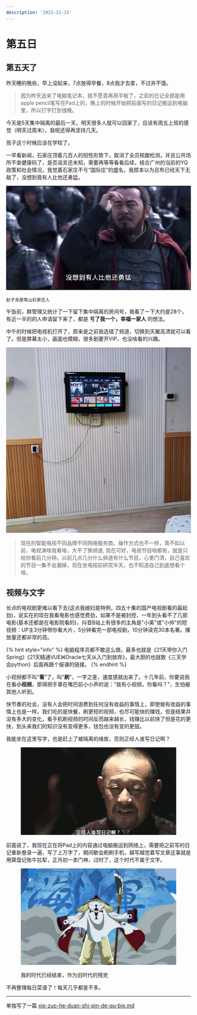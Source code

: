 ```yaml
---
description: '2022-11-15'
---
```


# 第五日

## 第五天了

昨天睡的晚些，早上没起来，7点放得早餐，8点我才去拿，不过并不饿。

> 因为昨天送来了电脑笔记本，就不愿意再用平板了，之前的日记全部是用apple pencil笔写在Pad上的，晚上的时候开始把前面写的日记搬运到电脑里，所以打字打到很晚。

今天是5天集中隔离的最后一天，明天很多人就可以回家了，应该有周五上班的感觉（明天过周末），我呢还得再坚持几天。

孩子这个时候应该在学校了。

一早看新闻，石家庄顶着几百人的阳性形势下，取消了全员核酸检测，并且公共场所不查健康码了，是否谣言还未知，需要再等等看看后续，结合广州的当前的YQ政策和社会情况，我觉着石家庄不亏“国际庄”的盛名，我原本以为吕布已经天下无敌了，没想到竟有人比他还勇猛。

![](.gitbook/assets/22111503.jpeg)

`赵子龙是常山石家庄人`

午饭前，群管理又统计了一下留下集中隔离的房间号，我看了一下大约是28个，有近一半的的人申请留下来了，都是 **亏了我一个，幸福一家人** 的想法。

中午的时候把电视机打开了，原来是之前我选错了频道，切换到天翼高清就可以看了。但是屏幕太小，画面也模糊，很多剧要开VIP，也没啥看的兴趣。

![](.gitbook/assets/22111506.jpg)

> 现在的智能电视不同品牌不同网络服务商，操作方式也不一样，真不如以前，电视演啥我看啥，大不了换频道, 现在可好，电视节目啥都有，就是只给你看前几分钟。以前几点几分什么频道有什么节目，心里门清，自己喜欢的节目一集不会漏掉，现在坐电视前研究半天，也不知道自己到底想看个啥。

## 视频与文字

长点的电视剧更难以看下去(这点我媳妇是特例，四五十集的国产电视剧看的最起劲)，说实在的现在我看电影也感觉费劲，如果不是被封控，一年到头看不了几部电影(基本还都是在电影院看的)，抖音B站上有很多的主角是"小美"或"小帅"的短视频：UP主3分钟带你看大片，5分钟看完一部电视剧，10分钟读完30本名著。播放量还都非常的高。

{% hint style="info" %}
电脑程序员都不敢这么搞，最多也就是《21天带你入门Spring》《21天精通VUE》《Oracle七天从入门到放弃》，最大胆的也就敢《三天学会python》后面再跟个报课的链接。
{% endhint %}

小视频都不叫“**看**”了，叫“**刷**”，一字之差，速度感就出来了。十几年前，你要说我在看**小视频**，那得把手罩在嘴巴前小小声的说：“我有小视频，你看吗？”，生怕被其他人听到。

快节奏的社会，没有人会把时间浪费到任何没有收益的事情上，即使做有收益的事情上也是一样，我们吃的是快餐，刷更短的视频，也尽可能快的赚钱，但是结果并没有多大的变化，看手机刷视频的时间反而越来越长，钱赚比以前快了但是花的更快，到头来我们的知识没有变得更多，钱包也没有变的更鼓。

我能坐在这里写字，也是赶上了被隔离的缘故，否则正经人谁写日记啊？

<figure><img src=".gitbook/assets/22111504.jpeg" alt=""><figcaption></figcaption></figure>

前面说了，我现在正在将Pad上的内容通过电脑搬运到网络上，需要把之前写的日记重新誊录一遍，写了上万字了，期间歇会刷刷手机，越写越觉着写文章这事就是用算盘记账牛拉犁，正月初一卖门神，过时了，这个时代不属于文字。

<figure><img src=".gitbook/assets/22111505.jpeg" alt=""><figcaption><p>我的时代已经结束，作为旧时代的残党</p></figcaption></figure>

不再整理每日菜谱了！每天几乎都差不多。

***

单独写了一篇 [xie-zuo-he-duan-shi-pin-de-qu-bie.md](che-dan/xie-zuo-he-duan-shi-pin-de-qu-bie.md "mention")
